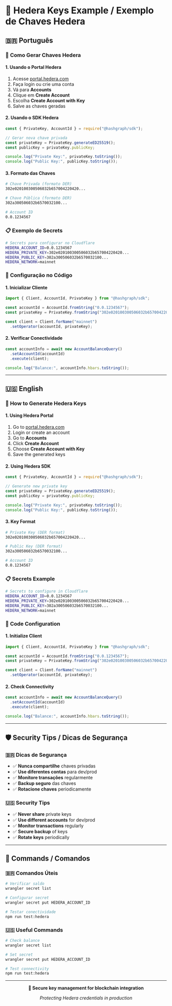 # 🔑 Hedera Keys Example / Exemplo de Chaves Hedera

## 🇧🇷 **Português**

### 🎯 **Como Gerar Chaves Hedera**

#### **1. Usando o Portal Hedera**
1. Acesse [portal.hedera.com](https://portal.hedera.com)
2. Faça login ou crie uma conta
3. Vá para **Accounts**
4. Clique em **Create Account**
5. Escolha **Create Account with Key**
6. Salve as chaves geradas

#### **2. Usando o SDK Hedera**
```javascript
const { PrivateKey, AccountId } = require("@hashgraph/sdk");

// Gerar nova chave privada
const privateKey = PrivateKey.generateED25519();
const publicKey = privateKey.publicKey;

console.log("Private Key:", privateKey.toString());
console.log("Public Key:", publicKey.toString());
```

#### **3. Formato das Chaves**
```bash
# Chave Privada (formato DER)
302e020100300506032b657004220420...

# Chave Pública (formato DER)
302a300506032b6570032100...

# Account ID
0.0.1234567
```

### 📋 **Exemplo de Secrets**

```bash
# Secrets para configurar no Cloudflare
HEDERA_ACCOUNT_ID=0.0.1234567
HEDERA_PRIVATE_KEY=302e020100300506032b657004220420...
HEDERA_PUBLIC_KEY=302a300506032b6570032100...
HEDERA_NETWORK=mainnet
```

### 🔧 **Configuração no Código**

#### **1. Inicializar Cliente**
```typescript
import { Client, AccountId, PrivateKey } from "@hashgraph/sdk";

const accountId = AccountId.fromString("0.0.1234567");
const privateKey = PrivateKey.fromString("302e020100300506032b657004220420...");

const client = Client.forName("mainnet")
  .setOperator(accountId, privateKey);
```

#### **2. Verificar Conectividade**
```typescript
const accountInfo = await new AccountBalanceQuery()
  .setAccountId(accountId)
  .execute(client);

console.log("Balance:", accountInfo.hbars.toString());
```

---

## 🇺🇸 **English**

### 🎯 **How to Generate Hedera Keys**

#### **1. Using Hedera Portal**
1. Go to [portal.hedera.com](https://portal.hedera.com)
2. Login or create an account
3. Go to **Accounts**
4. Click **Create Account**
5. Choose **Create Account with Key**
6. Save the generated keys

#### **2. Using Hedera SDK**
```javascript
const { PrivateKey, AccountId } = require("@hashgraph/sdk");

// Generate new private key
const privateKey = PrivateKey.generateED25519();
const publicKey = privateKey.publicKey;

console.log("Private Key:", privateKey.toString());
console.log("Public Key:", publicKey.toString());
```

#### **3. Key Format**
```bash
# Private Key (DER format)
302e020100300506032b657004220420...

# Public Key (DER format)
302a300506032b6570032100...

# Account ID
0.0.1234567
```

### 📋 **Secrets Example**

```bash
# Secrets to configure in Cloudflare
HEDERA_ACCOUNT_ID=0.0.1234567
HEDERA_PRIVATE_KEY=302e020100300506032b657004220420...
HEDERA_PUBLIC_KEY=302a300506032b6570032100...
HEDERA_NETWORK=mainnet
```

### 🔧 **Code Configuration**

#### **1. Initialize Client**
```typescript
import { Client, AccountId, PrivateKey } from "@hashgraph/sdk";

const accountId = AccountId.fromString("0.0.1234567");
const privateKey = PrivateKey.fromString("302e020100300506032b657004220420...");

const client = Client.forName("mainnet")
  .setOperator(accountId, privateKey);
```

#### **2. Check Connectivity**
```typescript
const accountInfo = await new AccountBalanceQuery()
  .setAccountId(accountId)
  .execute(client);

console.log("Balance:", accountInfo.hbars.toString());
```

---

## 🛡️ **Security Tips / Dicas de Segurança**

### **🇧🇷 Dicas de Segurança**

- ✅ **Nunca compartilhe** chaves privadas
- ✅ **Use diferentes contas** para dev/prod
- ✅ **Monitore transações** regularmente
- ✅ **Backup seguro** das chaves
- ✅ **Rotacione chaves** periodicamente

### **🇺🇸 Security Tips**

- ✅ **Never share** private keys
- ✅ **Use different accounts** for dev/prod
- ✅ **Monitor transactions** regularly
- ✅ **Secure backup** of keys
- ✅ **Rotate keys** periodically

---

## 🔄 **Commands / Comandos**

### **🇧🇷 Comandos Úteis**

```bash
# Verificar saldo
wrangler secret list

# Configurar secret
wrangler secret put HEDERA_ACCOUNT_ID

# Testar conectividade
npm run test:hedera
```

### **🇺🇸 Useful Commands**

```bash
# Check balance
wrangler secret list

# Set secret
wrangler secret put HEDERA_ACCOUNT_ID

# Test connectivity
npm run test:hedera
```

---

<div align="center">
  <p><strong>🔑 Secure key management for blockchain integration</strong></p>
  <p><em>Protecting Hedera credentials in production</em></p>
</div> 